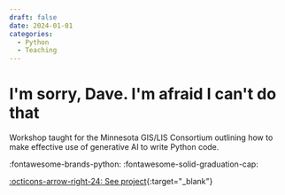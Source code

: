 ```yaml
---
draft: false 
date: 2024-01-01
categories:
  - Python
  - Teaching
---
```


# I'm sorry, Dave. I'm afraid I can't do that

Workshop taught for the Minnesota GIS/LIS Consortium outlining how to make effective use of generative AI to write Python code.

:fontawesome-brands-python:
:fontawesome-solid-graduation-cap:

[:octicons-arrow-right-24: See project](https://portfolio.travisormsby.com/python-ai-assistants){:target="_blank"}